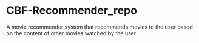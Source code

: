 # CBF-Recommender_repo
A movie recommender system that recommends movies to the user based on the content of other movies watched by the user
